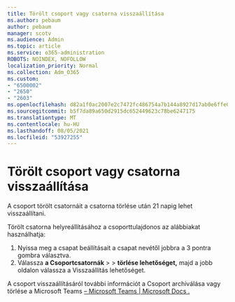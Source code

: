 ```yaml
---
title: Törölt csoport vagy csatorna visszaállítása
ms.author: pebaum
author: pebaum
manager: scotv
ms.audience: Admin
ms.topic: article
ms.service: o365-administration
ROBOTS: NOINDEX, NOFOLLOW
localization_priority: Normal
ms.collection: Adm_O365
ms.custom:
- "6500002"
- "2650"
- "2603"
ms.openlocfilehash: d82a1f0ac2007e2c7472fc486754a7b144a8927d17ab0e6ffe0fed6fd2ddf4e4
ms.sourcegitcommit: b5f7da89a650d2915dc652449623c78be6247175
ms.translationtype: MT
ms.contentlocale: hu-HU
ms.lasthandoff: 08/05/2021
ms.locfileid: "53927255"
---
```

# <a name="how-to-restore-a-deleted-team-or-channel"></a>Törölt csoport vagy csatorna visszaállítása

A csoport törölt csatornáit a csatorna törlése után 21 napig lehet visszaállítani.

Törölt csatorna helyreállításához a csoporttulajdonos az alábbiakat használhatja:

1. Nyissa meg a csapat beállításait a csapat nevétől jobbra a 3 pontra gombra választva.
2. Válassza **a Csoportcsatornák**  >    >  **törlése lehetőséget,** majd a  jobb oldalon válassza a Visszaállítás lehetőséget.

A csoport visszaállításáról további információt a Csoport archiválása vagy törlése a Microsoft Teams [– Microsoft Teams | Microsoft Docs .](https://docs.microsoft.com/microsoftteams/archive-or-delete-a-team#restore-a-deleted-team)
